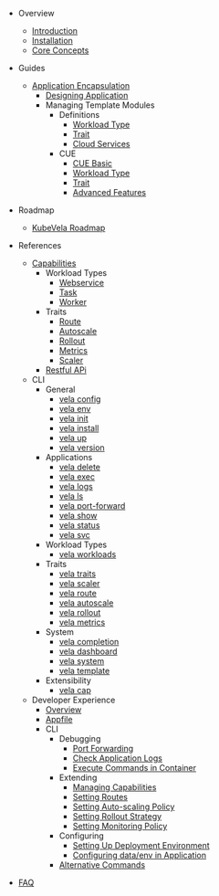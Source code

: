 - Overview
  - [Introduction](/en/introduction.md)
  - [Installation](/en/install.md)
  - [Core Concepts](/en/concepts.md)

- Guides 
  - [Application Encapsulation](/en/platform-engineers/overview.md)
    - [Designing Application](/en/application.md)
    - Managing Template Modules
      - Definitions
        - [Workload Type](/en/platform-engineers/workload-type.md)
        - [Trait](/en/platform-engineers/trait.md)
        - [Cloud Services](/en/platform-engineers/cloud-services.md)
      - CUE
        - [CUE Basic](/en/cue/basic.md)
        - [Workload Type](/en/cue/workload-type.md)
        - [Trait](/en/cue/trait.md)
        - [Advanced Features](/en/cue/status.md)

- Roadmap
  - [KubeVela Roadmap](/en/roadmap.md)

- References
  - [Capabilities](/en/developers/references/README.md)
    - Workload Types
      - [Webservice](/en/developers/references/workload-types/webservice.md)
      - [Task](/en/developers/references/workload-types/task.md)
      - [Worker](/en/developers/references/workload-types/worker.md)
    - Traits
      - [Route](/en/developers/references/traits/route.md)
      - [Autoscale](/en/developers/references/traits/autoscale.md)
      - [Rollout](/en/developers/references/traits/rollout.md)
      - [Metrics](/en/developers/references/traits/metrics.md)
      - [Scaler](/en/developers/references/traits/scaler.md)
    - [Restful APi](/en/developers/references/restful-api/index.html ':ignore')
  - CLI
    - General
      - [vela config](/en/cli/vela_config.md)
      - [vela env](/en/cli/vela_env.md)
      - [vela init](/en/cli/vela_init.md)
      - [vela install](/en/cli/vela_install.md)
      - [vela up](/en/cli/vela_up.md)
      - [vela version](/en/cli/vela_version.md)
    - Applications
      - [vela delete](/en/cli/vela_delete.md)
      - [vela exec](/en/cli/vela_exec.md)
      - [vela logs](/en/cli/vela_logs.md)
      - [vela ls](/en/cli/vela_ls.md)
      - [vela port-forward](/en/cli/vela_port-forward.md)
      - [vela show](/en/cli/vela_show.md)
      - [vela status](/en/cli/vela_status.md)
      - [vela svc](/en/cli/vela_svc.md)
    - Workload Types
      - [vela workloads](/en/cli/vela_workloads.md)
    - Traits
      - [vela traits](/en/cli/vela_traits.md)
      - [vela scaler](/en/cli/vela_scaler.md)
      - [vela route](/en/cli/vela_route.md)
      - [vela autoscale](/en/cli/vela_autoscale.md)
      - [vela rollout](/en/cli/vela_rollout.md)
      - [vela metrics](/en/cli/vela_metrics.md)
    - System
      - [vela completion](/en/cli/vela_completion.md)
      - [vela dashboard](/en/cli/vela_dashboard.md)
      - [vela system](/en/cli/vela_system.md)
      - [vela template](/en/cli/vela_template.md)
    - Extensibility
      - [vela cap](/en/cli/vela_cap.md)
  - Developer Experience
    - [Overview](/en/quick-start.md)
    - [Appfile](/en/developers/learn-appfile.md)
    - CLI
      - Debugging
        - [Port Forwarding](/en/developers/port-forward.md)
        - [Check Application Logs](/en/developers/check-logs.md)
        - [Execute Commands in Container](/en/developers/exec-cmd.md)  
      - Extending
        - [Managing Capabilities](/en/developers/cap-center.md)
        - [Setting Routes](/en/developers/extensions/set-route.md)
        - [Setting Auto-scaling Policy](/en/developers/extensions/set-autoscale.md)
        - [Setting Rollout Strategy](/en/developers/extensions/set-rollout.md)
        - [Setting Monitoring Policy](/en/developers/extensions/set-metrics.md)
      - Configuring
        - [Setting Up Deployment Environment](/en/developers/config-enviroments.md)
        - [Configuring data/env in Application](/en/developers/config-app.md)
      - [Alternative Commands](/en/developers/alternative-cmd.md)
- [FAQ](/en/developers/references/devex/faq.md)
